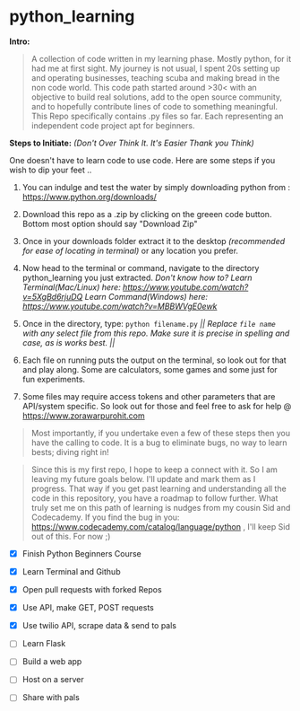 # python_learning

**Intro:**

> A collection of code written in my learning phase. Mostly python, for it had me at first sight. My journey is not usual, I spent 20s setting up and operating businesses, teaching scuba and making bread in the non code world. 
This code path started around >30< with an objective to build real solutions, add to the open source community, and to hopefully contribute lines of code to something meaningful. This Repo specifically contains .py files so far. Each representing an independent code project apt for beginners. 

**Steps to Initiate:** *(Don't Over Think It. It's Easier Thank you Think)*

One doesn't have to learn code to use code. Here are some steps if you wish to dip your feet ..

1. You can indulge and test the water by simply downloading python from : https://www.python.org/downloads/

2. Download this repo as a .zip by clicking on the greeen code button. Bottom most option should say "Download Zip"

3. Once in your downloads folder extract it to the desktop *(recommended for ease of locating in terminal)* or any location you prefer. 

4. Now head to the terminal or command, navigate to the directory python_learning you just extracted. *Don't know how to? Learn Terminal(Mac/Linux) here: https://www.youtube.com/watch?v=5XgBd6rjuDQ Learn Command(Windows) here: https://www.youtube.com/watch?v=MBBWVgE0ewk*

5. Once in the directory, type: `python filename.py`   *|| Replace `file name` with any select file from this repo. Make sure it is precise in spelling and case, as is works best. ||*

6. Each file on running puts the output on the terminal, so look out for that and play along. Some are calculators, some games and some just for fun experiments. 

7. Some files may require access tokens and other parameters that are API/system specific. So look out for those and feel free to ask for help @ https://www.zorawarpurohit.com

> Most importantly, if you undertake even a few of these steps then you have the calling to code. It is a bug to eliminate bugs, no way to learn bests; diving right in!

> Since this is my first repo, I hope to keep a connect with it. So I am leaving my future goals below.
I'll update and mark them as I progress. That way if you get past learning and understanding all the code in this repository, you have a roadmap to follow further. What truly set me on this path of learning is nudges from my cousin Sid and Codecademy.
If you find the bug in you: https://www.codecademy.com/catalog/language/python , I'll keep Sid out of this. For now ;)

- [x] Finish Python Beginners Course
- [x] Learn Terminal and Github
- [x] Open pull requests with forked Repos
- [x] Use API, make GET, POST requests
- [x] Use twilio API, scrape data & send to pals
- [ ] Learn Flask
- [ ] Build a web app
- [ ] Host on a server
- [ ] Share with pals



